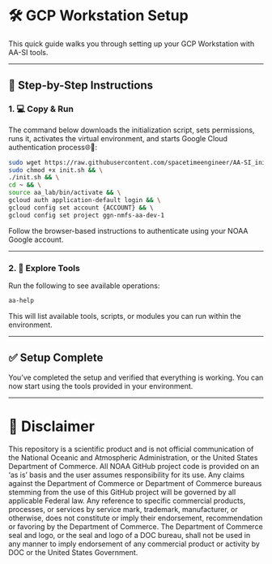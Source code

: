 # 🛠️ GCP Workstation Setup

This quick guide walks you through setting up your GCP Workstation with AA-SI tools.

---

## 🚀 Step-by-Step Instructions


### 1. 💻 Copy & Run

The command below downloads the initialization script, sets permissions, runs it, activates the virtual environment, and starts Google Cloud authentication process🌐🔐:

```bash
sudo wget https://raw.githubusercontent.com/spacetimeengineer/AA-SI_init/main/init.sh && \
sudo chmod +x init.sh && \
./init.sh && \
cd ~ && \
source aa_lab/bin/activate && \
gcloud auth application-default login && \
gcloud config set account {ACCOUNT} && \ 
gcloud config set project ggn-nmfs-aa-dev-1 
```

Follow the browser-based instructions to authenticate using your NOAA Google account.

---

### 2. 🧭 Explore Tools

Run the following to see available operations:

```bash
aa-help
```

This will list available tools, scripts, or modules you can run within the environment.

---

## ✅ Setup Complete

You’ve completed the setup and verified that everything is working. You can now start using the tools provided in your environment.

---

# 📜 Disclaimer
This repository is a scientific product and is not official communication of the National Oceanic and Atmospheric Administration, or the United States Department of Commerce. All NOAA GitHub project code is provided on an ‘as is’ basis and the user assumes responsibility for its use. Any claims against the Department of Commerce or Department of Commerce bureaus stemming from the use of this GitHub project will be governed by all applicable Federal law. Any reference to specific commercial products, processes, or services by service mark, trademark, manufacturer, or otherwise, does not constitute or imply their endorsement, recommendation or favoring by the Department of Commerce. The Department of Commerce seal and logo, or the seal and logo of a DOC bureau, shall not be used in any manner to imply endorsement of any commercial product or activity by DOC or the United States Government.
